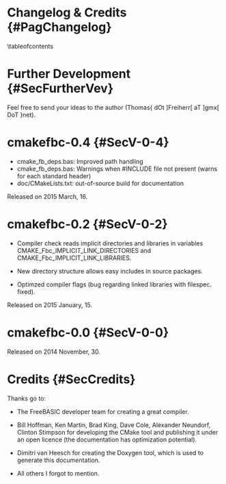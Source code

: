 Changelog & Credits {#PagChangelog}
===================
\tableofcontents


Further Development {#SecFurtherVev}
===================

Feel free to send your ideas to the author (Thomas{ dOt ]Freiherr[ aT ]gmx[ DoT }net).


cmakefbc-0.4 {#SecV-0-4}
============

- cmake_fb_deps.bas: Improved path handling
- cmake_fb_deps.bas: Warnings when #INCLUDE file not present (warns for each standard header)
- doc/CMakeLists.txt: out-of-source build for documentation

Released on 2015 March, 16.


cmakefbc-0.2 {#SecV-0-2}
============

- Compiler check reads implicit directories and libraries in variables CMAKE_Fbc_IMPLICIT_LINK_DIRECTORIES and CMAKE_Fbc_IMPLICIT_LINK_LIBRARIES.

- New directory structure allows easy includes in source packages.

- Optimzed compiler flags (bug regarding linked libraries with filespec. fixed).

Released on 2015 January, 15.


cmakefbc-0.0 {#SecV-0-0}
============

Released on 2014 November, 30.



Credits {#SecCredits}
=======

Thanks go to:

- The FreeBASIC developer team for creating a great compiler.

- Bill Hoffman, Ken Martin, Brad King, Dave Cole, Alexander Neundorf,
  Clinton Stimpson for developing the CMake tool and publishing it
  under an open licence (the documentation has optimization
  potential).

- Dimitri van Heesch for creating the Doxygen tool, which is used to
  generate this documentation.

- All others I forgot to mention.
